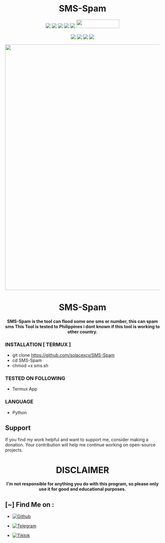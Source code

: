 <h1 align="center">SMS-Spam</h1>

<p align="center">
  <img src="https://img.shields.io/badge/Version-0.1-green?style=for-the-badge">
  <img src="https://img.shields.io/github/stars/solacexcv/SMS-Spam?style=for-the-badge&color=orange">
  <img src="https://img.shields.io/github/forks/solacexcv/SMS-Spam?color=cyan&style=for-the-badge&color=purple">
  <img src="https://img.shields.io/github/watchers/solacexcv/SMS-Spam?color=cyan&style=for-the-badge&color=purple">
  <img src="https://img.shields.io/github/issues/solacexcv/SMS-Spam?color=red&style=for-the-badge">
  <img src="https://hits.dwyl.com/solacexcv/SMS-Spam.svg" width="140" height="28">
<br>
<br>
  <img src="https://img.shields.io/badge/Author-solacexcv-purple?style=flat-square">
  <img src="https://img.shields.io/badge/Open%20Source-Yes-cyan?style=flat-square">
  <img src="https://img.shields.io/badge/Made%20in-Philippines-red?colorA=blue&colorB=red&style=flat-square">
  <img src="https://img.shields.io/badge/Written%20In-Shell-blue?style=flat-square">
</p>

<p align="center">
<img src="https://raw.githubusercontent.com/solacexcv/NGL-SPAM/main/banner.png?token=GHSAT0AAAAAACL2J3BU32KBJKYC5VTU32TMZMDOMZA", width="800", height="800">
</p>
<h1 align="center"> SMS-Spam</h1>
<h4 align="center"> SMS-Spam is the tool can flood some one sms or number, this can spam sms This Tool is tested to Philippines i dont known if this tool is working to other country.</h4>

### INSTALLATION [ TERMUX ]
* git clone https://github.com/solacexcv/SMS-Spam
* cd SMS-Spam
* chmod +x sms.sh

### TESTED ON FOLLOWING
* Termux App

### LANGUAGE 
* Python


## Support

If you find my work helpful and want to support me, consider making a donation. Your contribution will help me continue working on open-source projects.

<h1 align="center"> DISCLAIMER </h1>

<h4 align="center">I'm not responsible for anything you do with this program, so please only use it for good and educational purposes. </h4>

## [~] Find Me on :

- [![Github](https://img.shields.io/badge/Github-Solacexcv-purple?style=for-the-badge&logo=github)](https://github.com/solacexcv)

- [![Telegram](https://img.shields.io/badge/Telegram-PHILIPKYS-indigo?style=for-the-badge&logo=telegram)](https://t.me/Philipkys)

- [![Tiktok](https://img.shields.io/badge/Tiktok-Solacezr-orange?style=for-the-badge&logo=Tiktok)](https://www.tiktok.com/@solacezr?)
